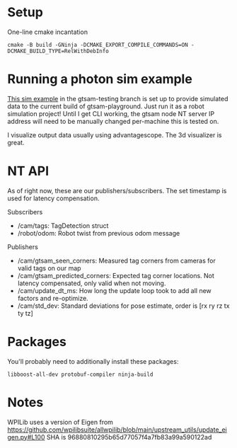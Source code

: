 # Setup 

One-line cmake incantation

```
cmake -B build -GNinja -DCMAKE_EXPORT_COMPILE_COMMANDS=ON -DCMAKE_BUILD_TYPE=RelWithDebInfo
```

# Running a photon sim example

[This sim example](https://github.com/PhotonVision/champs_2024/tree/gtsam-testing/sim_projects/apriltag_yaw_only) in the gtsam-testing branch is set up to provide simulated data to the current build of gtsam-playground. Just run it as a robot simulation project! Until I get CLI working, the gtsam node NT server IP address will need to be manually changed per-machine this is tested on.

I visualize output data usually using advantagescope. The 3d visualizer is great.

# NT API

As of right now, these are our publishers/subscribers. The set timestamp is used for latency compensation.

Subscribers
- /cam/tags: TagDetection struct
- /robot/odom: Robot twist from previous odom message

Publishers
- /cam/gtsam_seen_corners: Measured tag corners from cameras for valid tags on our map
- /cam/gtsam_predicted_corners: Expected tag corner locations. Not latency compensated, only valid when not moving.
- /cam/update_dt_ms: How long the update loop took to add all new factors and re-optimize.
- /cam/std_dev: Standard deviations for pose estimate, order is [rx ry rz tx ty tz]

# Packages

You'll probably need to additionally install these packages:

```
libboost-all-dev protobuf-compiler ninja-build
```

# Notes

WPILib uses a version of Eigen from https://github.com/wpilibsuite/allwpilib/blob/main/upstream_utils/update_eigen.py#L100 SHA is 96880810295b65d77057f4a7fb83a99a590122ad
